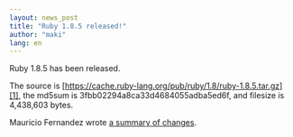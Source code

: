 ```yaml
---
layout: news_post
title: "Ruby 1.8.5 released!"
author: "maki"
lang: en
---
```


Ruby 1.8.5 has been released.

The source is [https://cache.ruby-lang.org/pub/ruby/1.8/ruby-1.8.5.tar.gz][1],
the md5sum is 3fbb02294a8ca33d4684055adba5ed6f, and filesize is
4,438,603 bytes.

Mauricio Fernandez wrote [a summary of changes][2].



[1]: https://cache.ruby-lang.org/pub/ruby/1.8/ruby-1.8.5.tar.gz
[2]: http://eigenclass.org/hiki.rb?ruby+1.8.5+changelog
